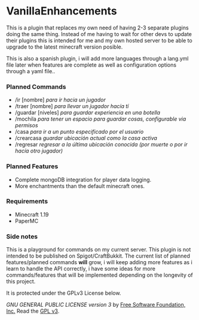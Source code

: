 # VanillaEnhancements

This is a plugin that replaces my own need of having 2-3 separate plugins doing the same thing.
Instead of me having to wait for other devs to update their plugins this is intended for me and my own hosted server to
be able to upgrade to the latest minecraft version posible.

This is also a spanish plugin, i will add more languages through a lang.yml file later when features are complete as well as configuration options through a yaml file..

### Planned Commands

- /ir [nombre] *para ir hacia un jugador*
- /traer [nombre] *para llevar un jugador hacía tí*
- /guardar [niveles] *para guardar experiencia en una botella*
- /mochila  *para tener un espacio para guardar cosas, configurable via permisos*
- /casa *para ir a un punto especificado por el usuario*
- /crearcasa *guardar ubicación actual como la casa activa*
- /regresar *regresar a la última ubicación conocida (por muerte o por ir hacía otro jugador)*

### Planned Features

- Complete mongoDB integration for player data logging.
- More enchantments than the default minecraft ones.

### Requirements

- Minecraft 1.19
- PaperMC

### Side notes

This is a playground for commands on my current server. This plugin is not intended to be published on Spigot/CraftBukkit.
The current list of planned features/planned commands **will** grow, i will keep adding more features as i learn to
handle the API correctly, i have some ideas for more commands/features that will be implemented depending on the
longevity of this project.

It is protected under the GPLv3 License below.

*GNU GENERAL PUBLIC LICENSE version 3* by [Free Software Foundation, Inc.](http://fsf.org/) Read
the [GPL v3](https://www.gnu.org/licenses/gpl-3.0.html).